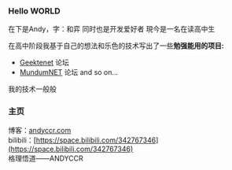 ### Hello WORLD
在下是Andy，字：和弈 
同时也是开发爱好者
現今是一名在读高中生<OVER>

在高中阶段我基于自己的想法和乐色的技术写出了一些**勉强能用的项目:**  

* [Geektenet](http://geektenet.com/) 论坛
* [MundumNET](http://mundum.net/) 论坛
and so on...

我的技术一般般  

### 主页
博客：[andyccr.com](http://www.andyccr.com)  
bilibili：[https://space.bilibili.com/342767346](https://space.bilibili.com/342767346)  
格理悟道——ANDYCCR

